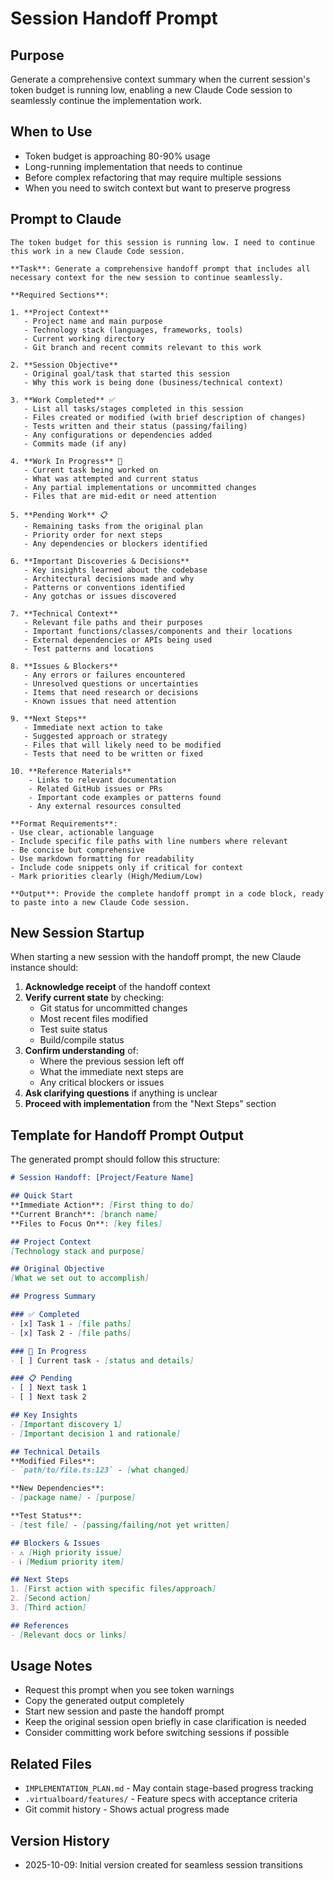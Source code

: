 # Session Handoff Prompt

## Purpose
Generate a comprehensive context summary when the current session's token budget is running low, enabling a new Claude Code session to seamlessly continue the implementation work.

## When to Use
- Token budget is approaching 80-90% usage
- Long-running implementation that needs to continue
- Before complex refactoring that may require multiple sessions
- When you need to switch context but want to preserve progress

## Prompt to Claude

```
The token budget for this session is running low. I need to continue this work in a new Claude Code session.

**Task**: Generate a comprehensive handoff prompt that includes all necessary context for the new session to continue seamlessly.

**Required Sections**:

1. **Project Context**
   - Project name and main purpose
   - Technology stack (languages, frameworks, tools)
   - Current working directory
   - Git branch and recent commits relevant to this work

2. **Session Objective**
   - Original goal/task that started this session
   - Why this work is being done (business/technical context)

3. **Work Completed** ✅
   - List all tasks/stages completed in this session
   - Files created or modified (with brief description of changes)
   - Tests written and their status (passing/failing)
   - Any configurations or dependencies added
   - Commits made (if any)

4. **Work In Progress** 🚧
   - Current task being worked on
   - What was attempted and current status
   - Any partial implementations or uncommitted changes
   - Files that are mid-edit or need attention

5. **Pending Work** 📋
   - Remaining tasks from the original plan
   - Priority order for next steps
   - Any dependencies or blockers identified

6. **Important Discoveries & Decisions**
   - Key insights learned about the codebase
   - Architectural decisions made and why
   - Patterns or conventions identified
   - Any gotchas or issues discovered

7. **Technical Context**
   - Relevant file paths and their purposes
   - Important functions/classes/components and their locations
   - External dependencies or APIs being used
   - Test patterns and locations

8. **Issues & Blockers**
   - Any errors or failures encountered
   - Unresolved questions or uncertainties
   - Items that need research or decisions
   - Known issues that need attention

9. **Next Steps**
   - Immediate next action to take
   - Suggested approach or strategy
   - Files that will likely need to be modified
   - Tests that need to be written or fixed

10. **Reference Materials**
    - Links to relevant documentation
    - Related GitHub issues or PRs
    - Important code examples or patterns found
    - Any external resources consulted

**Format Requirements**:
- Use clear, actionable language
- Include specific file paths with line numbers where relevant
- Be concise but comprehensive
- Use markdown formatting for readability
- Include code snippets only if critical for context
- Mark priorities clearly (High/Medium/Low)

**Output**: Provide the complete handoff prompt in a code block, ready to paste into a new Claude Code session.
```

## New Session Startup

When starting a new session with the handoff prompt, the new Claude instance should:

1. **Acknowledge receipt** of the handoff context
2. **Verify current state** by checking:
   - Git status for uncommitted changes
   - Most recent files modified
   - Test suite status
   - Build/compile status
3. **Confirm understanding** of:
   - Where the previous session left off
   - What the immediate next steps are
   - Any critical blockers or issues
4. **Ask clarifying questions** if anything is unclear
5. **Proceed with implementation** from the "Next Steps" section

## Template for Handoff Prompt Output

The generated prompt should follow this structure:

```markdown
# Session Handoff: [Project/Feature Name]

## Quick Start
**Immediate Action**: [First thing to do]
**Current Branch**: [branch name]
**Files to Focus On**: [key files]

## Project Context
[Technology stack and purpose]

## Original Objective
[What we set out to accomplish]

## Progress Summary

### ✅ Completed
- [x] Task 1 - [file paths]
- [x] Task 2 - [file paths]

### 🚧 In Progress
- [ ] Current task - [status and details]

### 📋 Pending
- [ ] Next task 1
- [ ] Next task 2

## Key Insights
- [Important discovery 1]
- [Important decision 1 and rationale]

## Technical Details
**Modified Files**:
- `path/to/file.ts:123` - [what changed]

**New Dependencies**:
- [package name] - [purpose]

**Test Status**:
- [test file] - [passing/failing/not yet written]

## Blockers & Issues
- ⚠️ [High priority issue]
- ℹ️ [Medium priority item]

## Next Steps
1. [First action with specific files/approach]
2. [Second action]
3. [Third action]

## References
- [Relevant docs or links]
```

## Usage Notes

- Request this prompt when you see token warnings
- Copy the generated output completely
- Start new session and paste the handoff prompt
- Keep the original session open briefly in case clarification is needed
- Consider committing work before switching sessions if possible

## Related Files
- `IMPLEMENTATION_PLAN.md` - May contain stage-based progress tracking
- `.virtualboard/features/` - Feature specs with acceptance criteria
- Git commit history - Shows actual progress made

## Version History
- 2025-10-09: Initial version created for seamless session transitions

